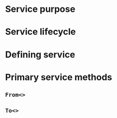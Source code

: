 # Service purpose

# Service lifecycle

# Defining service

# Primary service methods

## `From<>`

## `To<>`